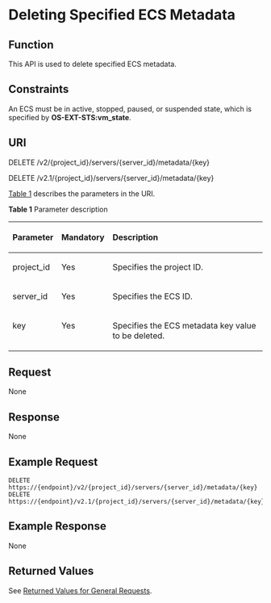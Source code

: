 # Deleting Specified ECS Metadata<a name="EN-US_TOPIC_0025560299"></a>

## Function<a name="section5520708185439"></a>

This API is used to delete specified ECS metadata.

## Constraints<a name="section4794112412015"></a>

An ECS must be in active, stopped, paused, or suspended state, which is specified by  **OS-EXT-STS:vm\_state**.

## URI<a name="section65173692185439"></a>

DELETE /v2/\{project\_id\}/servers/\{server\_id\}/metadata/\{key\}

DELETE /v2.1/\{project\_id\}/servers/\{server\_id\}/metadata/\{key\}

[Table 1](#table14014174185439)  describes the parameters in the URI.

**Table  1**  Parameter description

<a name="table14014174185439"></a>
<table><thead align="left"><tr id="row32160776185439"><th class="cellrowborder" valign="top" width="16.98%" id="mcps1.2.4.1.1"><p id="p5187119"><a name="p5187119"></a><a name="p5187119"></a>Parameter</p>
</th>
<th class="cellrowborder" valign="top" width="17.36%" id="mcps1.2.4.1.2"><p id="p17503500"><a name="p17503500"></a><a name="p17503500"></a>Mandatory</p>
</th>
<th class="cellrowborder" valign="top" width="65.66%" id="mcps1.2.4.1.3"><p id="p8497414"><a name="p8497414"></a><a name="p8497414"></a>Description</p>
</th>
</tr>
</thead>
<tbody><tr id="row26570121185439"><td class="cellrowborder" valign="top" width="16.98%" headers="mcps1.2.4.1.1 "><p id="p4696221185439"><a name="p4696221185439"></a><a name="p4696221185439"></a>project_id</p>
</td>
<td class="cellrowborder" valign="top" width="17.36%" headers="mcps1.2.4.1.2 "><p id="p44849621185439"><a name="p44849621185439"></a><a name="p44849621185439"></a>Yes</p>
</td>
<td class="cellrowborder" valign="top" width="65.66%" headers="mcps1.2.4.1.3 "><p id="p37593705"><a name="p37593705"></a><a name="p37593705"></a>Specifies the project ID.</p>
</td>
</tr>
<tr id="row13357420185439"><td class="cellrowborder" valign="top" width="16.98%" headers="mcps1.2.4.1.1 "><p id="p8209263185439"><a name="p8209263185439"></a><a name="p8209263185439"></a>server_id</p>
</td>
<td class="cellrowborder" valign="top" width="17.36%" headers="mcps1.2.4.1.2 "><p id="p60970546185439"><a name="p60970546185439"></a><a name="p60970546185439"></a>Yes</p>
</td>
<td class="cellrowborder" valign="top" width="65.66%" headers="mcps1.2.4.1.3 "><p id="p39667165185439"><a name="p39667165185439"></a><a name="p39667165185439"></a>Specifies the ECS ID.</p>
</td>
</tr>
<tr id="row32078344185622"><td class="cellrowborder" valign="top" width="16.98%" headers="mcps1.2.4.1.1 "><p id="p48209085185622"><a name="p48209085185622"></a><a name="p48209085185622"></a>key</p>
</td>
<td class="cellrowborder" valign="top" width="17.36%" headers="mcps1.2.4.1.2 "><p id="p12621798185622"><a name="p12621798185622"></a><a name="p12621798185622"></a>Yes</p>
</td>
<td class="cellrowborder" valign="top" width="65.66%" headers="mcps1.2.4.1.3 "><p id="p15732716185622"><a name="p15732716185622"></a><a name="p15732716185622"></a>Specifies the ECS metadata key value to be deleted.</p>
</td>
</tr>
</tbody>
</table>

## Request<a name="section21460169185439"></a>

None

## Response<a name="section31286738185439"></a>

None

## Example Request<a name="section43661451124217"></a>

```
DELETE https://{endpoint}/v2/{project_id}/servers/{server_id}/metadata/{key}
DELETE https://{endpoint}/v2.1/{project_id}/servers/{server_id}/metadata/{key}
```

## Example Response<a name="section105131358154219"></a>

None

## Returned Values<a name="section4253667185439"></a>

See  [Returned Values for General Requests](returned-values-for-general-requests.md).

